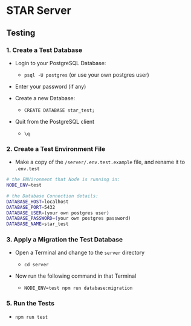 # STAR Server

## Testing

### 1. Create a Test Database

- Login to your PostgreSQL Database:

  - `psql -U postgres` (or use your own postgres user)

- Enter your password (if any)

- Create a new Database:

  - `CREATE DATABASE star_test;`

- Quit from the PostgreSQL client

  - `\q`

### 2. Create a Test Environment File

- Make a copy of the `/server/.env.test.example` file, and rename it to `.env.test`

```sh
# the ENVironment that Node is running in:
NODE_ENV=test

# the Database Connection details:
DATABASE_HOST=localhost
DATABASE_PORT=5432
DATABASE_USER=(your own postgres user)
DATABASE_PASSWORD=(your own postgres password)
DATABASE_NAME=star_test

```

### 3. Apply a Migration the Test Database

- Open a Terminal and change to the `server` directory

  - `cd server`

- Now run the following command in that Terminal

  - `NODE_ENV=test npm run database:migration`

### 5. Run the Tests

- `npm run test`
